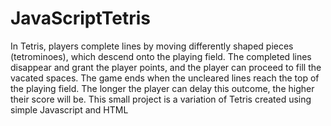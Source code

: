 # JavaScriptTetris
In Tetris, players complete lines by moving differently shaped pieces (tetrominoes), which descend onto the playing field. 
The completed lines disappear and grant the player points, and the player can proceed to fill the vacated spaces. 
The game ends when the uncleared lines reach the top of the playing field. The longer the player can delay this outcome, the higher their score will be.
This small project is a variation of Tetris created using simple Javascript and HTML
